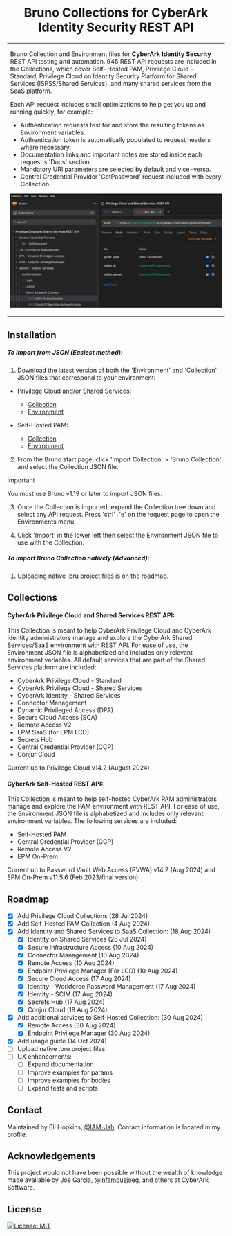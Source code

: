 <h1 align="center">Bruno Collections for CyberArk Identity Security REST API</h1>

<table>
<tr>
<td>
  
Bruno Collection and Environment files for **CyberArk Identity Security** REST API testing and automation. 945 REST API requests are included in the Collections, which cover Self-Hosted PAM, Privilege Cloud - Standard, Privilege Cloud on Identity Security Platform for Shared Services (ISPSS/Shared Services), and many shared services from the SaaS platform.

Each API request includes small optimizations to help get you up and running quickly, for example:
  * Authentication requests test for and store the resulting tokens as Environment variables.
  * Authentication token is automatically populated to request headers where necessary.
  * Documentation links and important notes are stored inside each request's 'Docs' section.
  * Mandatory URI parameters are selected by default and vice-versa.
  * Central Credential Provider 'GetPassword' request included with every Collection.

![Bruno Collection OIDC Authentication](https://github.com/IAM-Jah/CyberArk-REST-API-Bruno/blob/main/assets/brunoCollectionOIDCAuth.png)

</td>
</tr>
</table>

## Installation

##### To import from JSON (Easiest method):
1. Download the latest version of both the 'Environment' and 'Collection' JSON files that correspond to your environment:
  * Privilege Cloud and/or Shared Services:
    * [Collection](https://github.com/IAM-Jah/CyberArk-REST-API-Bruno/blob/main/Privilege%20Cloud%20and%20Shared%20Services%20REST%20API/Privilege%20Cloud%20and%20Shared%20Services%20REST%20API.json)
    * [Environment](https://github.com/IAM-Jah/CyberArk-REST-API-Bruno/blob/main/Privilege%20Cloud%20and%20Shared%20Services%20REST%20API/Privilege%20Cloud%20Shared%20Services%20Environment.json)

  * Self-Hosted PAM:
    * [Collection](https://github.com/IAM-Jah/CyberArk-REST-API-Bruno/blob/main/CyberArk%20Self-Hosted%20REST%20API/CyberArk%20Self-Hosted%20REST%20API.json)
    * [Environment](https://github.com/IAM-Jah/CyberArk-REST-API-Bruno/blob/main/CyberArk%20Self-Hosted%20REST%20API/Self-Hosted%20Environment.json)
2.  From the Bruno start page, click 'Import Collection' > 'Bruno Collection' and select the Collection JSON file.

> [!IMPORTANT]  
> You must use Bruno v1.19 or later to import JSON files.

3.  Once the Collection is imported, expand the Collection tree down and select any API request. Press 'ctrl'+'e' on the request page to open the Environments menu.

4. Click 'Import' in the lower left then select the Environment JSON file to use with the Collection.

##### To import Bruno Collection natively (Advanced):
1.  Uploading native .bru project files is on the roadmap.

## Collections

#### CyberArk Privilege Cloud and Shared Services REST API:
  This Collection is meant to help CyberArk Privilege Cloud and CyberArk Identity administrators manage and explore the CyberArk Shared Services/SaaS environment with REST API. For ease of use, the Environment JSON file is alphabetized and includes only relevant environment variables. All default services that are part of the Shared Services platform are included:

  * CyberArk Privilege Cloud - Standard
  * CyberArk Privilege Cloud - Shared Services
  * CyberArk Identity - Shared Services
  * Connector Management
  * Dynamic Privileged Access (DPA)
  * Secure Cloud Access (SCA)
  * Remote Access V2
  * EPM SaaS (for EPM LCD)
  * Secrets Hub
  * Central Credential Provider (CCP)
  * Conjur Cloud

  Current up to Privilege Cloud v14.2 (August 2024)

#### CyberArk Self-Hosted REST API:
  This Collection is meant to help self-hosted CyberArk PAM administrators manage and explore the PAM environment with REST API. For ease of use, the Environment JSON file is alphabetized and includes only relevant environment variables. The following services are included:

  * Self-Hosted PAM
  * Central Credential Provider (CCP)
  * Remote Access V2
  * EPM On-Prem

  Current up to Password Vault Web Access (PVWA) v14.2 (Aug 2024) and EPM On-Prem v11.5.6 (Feb 2023/final version).

## Roadmap

- [x] Add Privilege Cloud Collections (28 Jul 2024)
- [x] Add Self-Hosted PAM Collection (4 Aug 2024)
- [x] Add Identity and Shared Services to SaaS Collection: (18 Aug 2024)
    - [x] Identity on Shared Services (28 Jul 2024)
    - [x] Secure Infrastructure Access (10 Aug 2024)
    - [x] Connector Management (10 Aug 2024)
    - [x] Remote Access (10 Aug 2024)
    - [x] Endpoint Privilege Manager (For LCD) (10 Aug 2024)
    - [x] Secure Cloud Access (17 Aug 2024)
    - [x] Identity - Workforce Password Management (17 Aug 2024)
    - [x] Identity - SCIM (17 Aug 2024)
    - [x] Secrets Hub (17 Aug 2024)
    - [x] Conjur Cloud (18 Aug 2024)
- [x] Add additional services to Self-Hosted Collection: (30 Aug 2024)
    - [x] Remote Access (30 Aug 2024)
    - [x] Endpoint Privilege Manager (30 Aug 2024)
- [x] Add usage guide (14 Oct 2024)
- [ ] Upload native .bru project files
- [ ] UX enhancements:
    - [ ] Expand documentation
    - [ ] Improve examples for params
    - [ ] Improve examples for bodies
    - [ ] Expand tests and scripts

## Contact

Maintained by Eli Hopkins, [@IAM-Jah](https://github.com/IAM-Jah). Contact information is located in my profile.

## Acknowledgements

This project would not have been possible without the wealth of knowledge made available by Joe Garcia, [@infamousjoeg](https://github.com/infamousjoeg), and others at CyberArk Software.

## License

[![License: MIT](https://img.shields.io/badge/License-MIT-yellow.svg)](https://opensource.org/licenses/MIT)